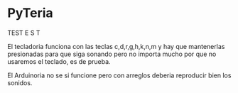 # PyTeria

TEST
E
S
T

El tecladoria funciona con las teclas c,d,r,g,h,k,n,m y hay que mantenerlas presionadas para que siga sonando pero no importa mucho por que no usaremos el teclado, es de prueba.

El Arduinoria no se si funcione pero con arreglos deberia reproducir bien los sonidos.
